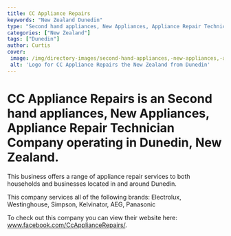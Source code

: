 ```yaml
---
title: CC Appliance Repairs
keywords: "New Zealand Dunedin"
type: "Second hand appliances, New Appliances, Appliance Repair Technician"
categories: ["New Zealand"]
tags: ["Dunedin"]
author: Curtis
cover: 
 image: /img/directory-images/second-hand-appliances,-new-appliances,-appliance-repair-technician/cc-appliance-repairs.webp
 alt: 'Logo for CC Appliance Repairs the New Zealand from Dunedin'
---
```


# CC Appliance Repairs is an Second hand appliances, New Appliances, Appliance Repair Technician Company operating in Dunedin, New Zealand.

This business offers a range of appliance repair services to both households and businesses located in and around Dunedin.

This company services all of the following brands: Electrolux, Westinghouse, Simpson, Kelvinator, AEG, Panasonic

To check out this company you can view their website here: www.facebook.com/CcApplianceRepairs/.

